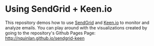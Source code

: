 # Using SendGrid + Keen.io
This repository demos how to use [SendGrid](http://sendgrid.com) and [Keen.io](http://keen.io) to monitor and analyze emails. You can play around with the visualizations created by going to the repository's Github Pages Page: <http://nquinlan.github.io/sendgrid-keen>